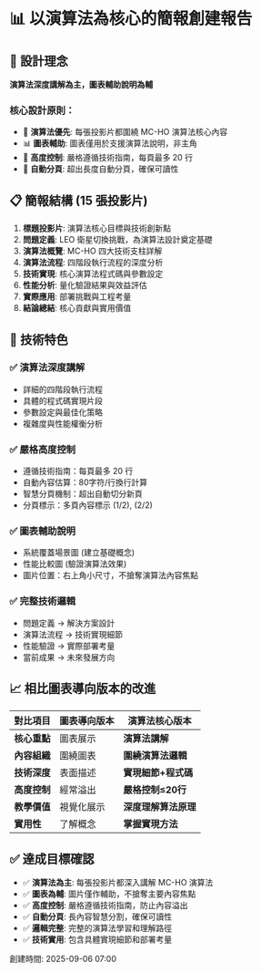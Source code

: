 # 📊 以演算法為核心的簡報創建報告

## 🎯 設計理念
**演算法深度講解為主，圖表輔助說明為輔**

### 核心設計原則：
- 🧠 **演算法優先**: 每張投影片都圍繞 MC-HO 演算法核心內容
- 📊 **圖表輔助**: 圖表僅用於支援演算法說明，非主角
- 📏 **高度控制**: 嚴格遵循技術指南，每頁最多 20 行
- 🔄 **自動分頁**: 超出長度自動分頁，確保可讀性

## 📋 簡報結構 (15 張投影片)

1. **標題投影片**: 演算法核心目標與技術創新點
2. **問題定義**: LEO 衛星切換挑戰，為演算法設計奠定基礎
3. **演算法概覽**: MC-HO 四大技術支柱詳解
4. **演算法流程**: 四階段執行流程的深度分析
5. **技術實現**: 核心演算法程式碼與參數設定
6. **性能分析**: 量化驗證結果與效益評估
7. **實際應用**: 部署挑戰與工程考量
8. **結論總結**: 核心貢獻與實用價值

## 🔧 技術特色

### ✅ 演算法深度講解
- 詳細的四階段執行流程
- 具體的程式碼實現片段
- 參數設定與最佳化策略
- 複雜度與性能權衡分析

### ✅ 嚴格高度控制
- 遵循技術指南：每頁最多 20 行
- 自動內容估算：80字符/行換行計算
- 智慧分頁機制：超出自動切分新頁
- 分頁標示：多頁內容標示 (1/2), (2/2)

### ✅ 圖表輔助說明
- 系統覆蓋場景圖 (建立基礎概念)
- 性能比較圖 (驗證演算法效果)
- 圖片位置：右上角小尺寸，不搶奪演算法內容焦點

### ✅ 完整技術邏輯
- 問題定義 → 解決方案設計
- 演算法流程 → 技術實現細節  
- 性能驗證 → 實際部署考量
- 當前成果 → 未來發展方向

## 📈 相比圖表導向版本的改進

| 對比項目 | 圖表導向版本 | 演算法核心版本 |
|---------|-------------|---------------|
| **核心重點** | 圖表展示 | **演算法講解** |
| **內容組織** | 圍繞圖表 | **圍繞演算法邏輯** |
| **技術深度** | 表面描述 | **實現細節+程式碼** |
| **高度控制** | 經常溢出 | **嚴格控制≤20行** |
| **教學價值** | 視覺化展示 | **深度理解算法原理** |
| **實用性** | 了解概念 | **掌握實現方法** |

## ✅ 達成目標確認

- ✅ **演算法為主**: 每張投影片都深入講解 MC-HO 演算法
- ✅ **圖表為輔**: 圖片僅作輔助，不搶奪主要內容焦點  
- ✅ **高度控制**: 嚴格遵循技術指南，防止內容溢出
- ✅ **自動分頁**: 長內容智慧分割，確保可讀性
- ✅ **邏輯完整**: 完整的演算法學習和理解路徑
- ✅ **技術實用**: 包含具體實現細節和部署考量

創建時間: 2025-09-06 07:00
